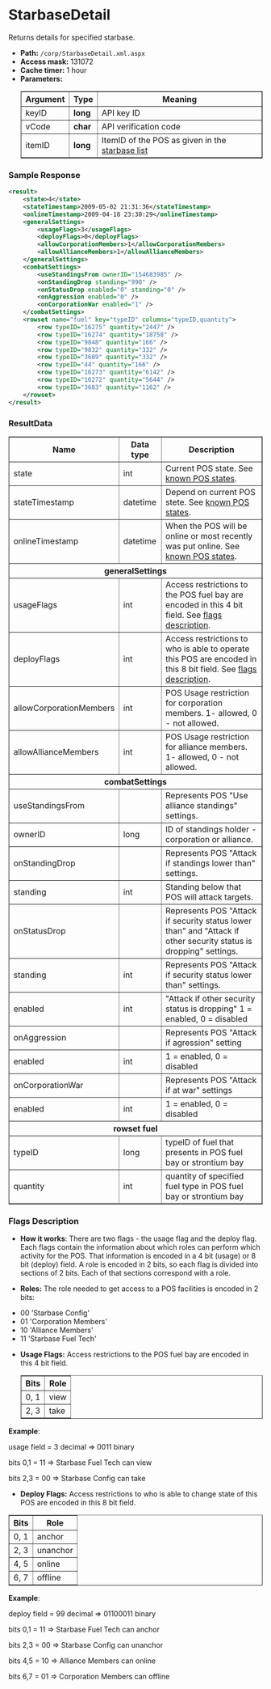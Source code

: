 # StarbaseDetail
Returns details for specified starbase.

* __Path:__ ``/corp/StarbaseDetail.xml.aspx``
* __Access mask:__ 131072
* __Cache timer:__ 1 hour
* __Parameters:__
     <table border="1">
        <tbody>
            <tr>
                <th>Argument</th>
                <th>Type</th>
                <th>Meaning</th>
            </tr>
            <tr>
                <td>keyID</td>
                <td><strong>long</strong></td>
                <td>API key ID</td>
            </tr>
            <tr>
                <td>vCode</td>
                <td><strong>char</strong></td>
                <td>API verification code</td>
            </tr>
            <tr>
                <td>itemID</td>
                <td><strong>long</strong></td>
                <td>ItemID of the POS as given in the <a href="corp_starbaselist.html">starbase list</a></td>
            </tr>
        </tbody>
    </table>

### Sample Response

```xml
<result>
    <state>4</state>
    <stateTimestamp>2009-05-02 21:31:36</stateTimestamp>
    <onlineTimestamp>2009-04-18 23:30:29</onlineTimestamp>
    <generalSettings>
        <usageFlags>3</usageFlags>
        <deployFlags>0</deployFlags>
        <allowCorporationMembers>1</allowCorporationMembers>
        <allowAllianceMembers>1</allowAllianceMembers>
    </generalSettings>
    <combatSettings>
        <useStandingsFrom ownerID="154683985" />
        <onStandingDrop standing="990" />
        <onStatusDrop enabled="0" standing="0" />
        <onAggression enabled="0" />
        <onCorporationWar enabled="1" />
    </combatSettings>
    <rowset name="fuel" key="typeID" columns="typeID,quantity">
        <row typeID="16275" quantity="2447" />
        <row typeID="16274" quantity="18758" />
        <row typeID="9848" quantity="166" />
        <row typeID="9832" quantity="332" />
        <row typeID="3689" quantity="332" />
        <row typeID="44" quantity="166" />
        <row typeID="16273" quantity="6142" />
        <row typeID="16272" quantity="5644" />
        <row typeID="3683" quantity="1162" />
    </rowset>
</result>
```
### ResultData

<table border="1">
	<tbody>
        <tr>
            <th>Name</th>
            <th>Data type</th>
            <th>Description</th>
        </tr>
        <tr>
            <td>state</td>
            <td>int</td>
            <td>Current POS state. See <a href="../constants.html#known-pos-states">known POS states</a>.</td>
        </tr>
        <tr>
            <td>stateTimestamp</td>
            <td>datetime</td>
            <td>Depend on current POS stete. See <a href="../constants.html#known-pos-states">known POS states</a>.</td>
        </tr>
        <tr>
            <td>onlineTimestamp</td>
            <td>datetime</td>
            <td>When the POS will be online or most recently was put online.  See <a href="../constants.html#known-pos-states">known POS states</a>.</td>
        </tr>
        <tr>
            <th colspan="3">generalSettings</th>
        </tr>
        <tr>
            <td>usageFlags</td>
            <td>int</td>
            <td>Access restrictions to the POS fuel bay are encoded in this 4 bit field. See <a href="#flags-description">flags description</a>.</td>
        </tr>
        <tr>
            <td>deployFlags</td>
            <td>int</td>
            <td>Access restrictions to who is able to operate this POS are encoded in this 8 bit field. See <a href="#flags-description">flags description</a>.</td>
        </tr>
        <tr>
            <td>allowCorporationMembers</td>
            <td>int</td>
            <td>POS Usage restriction for corporation members. 1- allowed, 0 - not allowed.</td>
        </tr>
        <tr>
            <td>allowAllianceMembers</td>
            <td>int</td>
            <td>POS Usage restriction for alliance members. 1- allowed, 0 - not allowed.</td>
        </tr>
        <tr>
            <th colspan="3">combatSettings</th>
        </tr>
        <tr>
            <td>useStandingsFrom</td>
            <td></td>
            <td>Represents POS "Use alliance standings" settings.</td>
        </tr>
        <tr>
            <td>ownerID</td>
            <td>long</td>
            <td>ID of standings holder - corporation or alliance. </td>
        </tr>
        <tr>
            <td>onStandingDrop</td>
            <td></td>
            <td>Represents POS "Attack if standings lower than" settings.</td>
        </tr>
        <tr>
            <td>standing</td>
            <td>int</td>
            <td>Standing below that POS will attack targets.</td>
        </tr>
        <tr>
            <td>onStatusDrop</td>
            <td></td>
            <td>Represents POS "Attack if security status lower than" and "Attack if other security status is dropping" settings.</td>
        </tr>
        <tr>
            <td>standing</td>
            <td>int</td>
            <td>Represents POS "Attack if security status lower than" settings.</td>
        </tr>
        <tr>
            <td>enabled</td>
            <td>int</td>
            <td>"Attack if other security status is dropping" 1 = enabled, 0 = disabled</td>
        </tr>
        <tr>
            <td>onAggression</td>
            <td></td>
            <td>Represents POS "Attack if agression" setting</td>
        </tr>
        <tr>
            <td>enabled</td>
            <td>int</td>
            <td>1 = enabled, 0 = disabled</td>
        </tr>
        <tr>
            <td>onCorporationWar</td>
            <td></td>
            <td>Represents POS "Attack if at war" settings</td>
        </tr>
        <tr>
            <td>enabled</td>
            <td>int</td>
            <td>1 = enabled, 0 = disabled</td>
        </tr>
        <tr>
            <th colspan="3">rowset fuel</th>
        </tr>
        <tr>
            <td>typeID</td>
            <td>long</td>
            <td>typeID of fuel that presents in POS fuel bay or strontium bay</td>
        </tr>
        <tr>
            <td>quantity</td>
            <td>int</td>
            <td>quantity of specified fuel type in POS fuel bay or strontium bay</td>
        </tr>
	</tbody>
</table>

### Flags Description

* __How it works__:
There are two flags - the usage flag and the deploy flag. Each flags contain the information about which roles can perform which activity for the POS. That information is encoded in a 4 bit (usage) or 8 bit (deploy) field.
A role is encoded in 2 bits, so each flag is divided into sections of 2 bits. Each of that sections correspond with a role.

* __Roles:__
The role needed to get access to a POS facilities is encoded in 2 bits:
<ul>
	<li>00 'Starbase Config'</li>
	<li>01 'Corporation Members'</li>
	<li>10 'Alliance Members'</li>
	<li>11 'Starbase Fuel Tech'</li>
</ul>

* __Usage Flags:__
Access restrictions to the POS fuel bay are encoded in this 4 bit field.
     <table border="1">
        <thead>
        <tr>
                <th>Bits</th>
                <th>Role</th>
        </tr>
        </thead>
        <tbody>
        <tr>
                <td>0, 1</td>
                <td>view</td>
        </tr>
        <tr>
                <td>2, 3</td>
                <td>take</td>
        </tr>
        </tbody>
    </table>

__Example__:

usage field = 3 decimal => 0011 binary

bits 0,1 = 11 => Starbase Fuel Tech can view

bits 2,3 = 00 => Starbase Config can take

* __Deploy Flags:__
Access restrictions to who is able to change state of this POS are encoded in this 8 bit field.

 <table border="1">
        <thead>
        <tr>
                <th>Bits</th>
                <th>Role</th>
        </tr>
        </thead>
        <tbody>
        <tr>
                <td>0, 1</td>
                <td>anchor</td>
        </tr>
        <tr>
                <td>2, 3</td>
                <td>unanchor</td>
        </tr>
          <tr>
                <td>4, 5</td>
                <td>online</td>
        </tr>
        <tr>
                <td>6, 7</td>
                <td>offline</td>
        </tr>
        </tbody>
    </table>

__Example__:

deploy field = 99 decimal => 01100011 binary

bits 0,1 = 11 => Starbase Fuel Tech can anchor

bits 2,3 = 00 => Starbase Config can unanchor

bits 4,5 = 10 => Alliance Members can online

bits 6,7 = 01 => Corporation Members can offline
